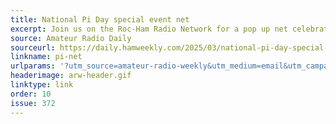 ```yaml
---
title: National Pi Day special event net
excerpt: Join us on the Roc-Ham Radio Network for a pop up net celebrating National Pi Day.
source: Amateur Radio Daily
sourceurl: https://daily.hamweekly.com/2025/03/national-pi-day-special-event-net/
linkname: pi-net
urlparams: '?utm_source=amateur-radio-weekly&utm_medium=email&utm_campaign=newsletter'
headerimage: arw-header.gif
linktype: link
order: 10
issue: 372
---
```

